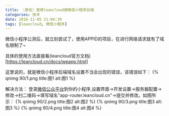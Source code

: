 ```yaml
---
title: 〖原创〗使用leancloud做微信小程序后端
categories: 技术
date: 2016-11-05 21:04:39
tags: [leancloud, 微信小程序]
---
```

微信小程序公测后，就立刻尝试了，使用APPID的项目，在进行网络请求就有了域名限制了~<!--more-->

具体的使用方法直接看(leancloud官方文档)[https://leancloud.cn/docs/weapp.html]

这里说的，就是微信小程序后端域名设置不当会出现的错误，该错误如下：
{% qnimg 90/1.png title:图1 alt:图1 %}

解决方法：
登录[微信公众平台](https://mp.weixin.qq.com)到你的小程序,设置界面->开发设置->服务器配置->修改->扫二维码->填写域名"app-router.leancloud.cn"->提交并修改。如图所示：
{% qnimg 90/2.png title:图2 alt:图2 %}
{% qnimg 90/3.png title:图3 alt:图3 %}
{% qnimg 90/4.png title:图4 alt:图4 %}
